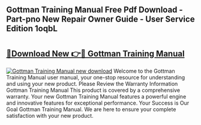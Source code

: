 ## Gottman Training Manual Free Pdf Download - Part-pno New Repair Owner Guide - User Service Edition 1oqbL

# <h2><a href="http://bc20467.oget.top/?id=Gottman+Training+Manual">🔗Download New 👉🔴 Gottman Training Manual</a></h2>

[![Gottman Training Manual new download](https://i.imgur.com/5g1atiW.png)](http://bc20467.oget.top/?id=Gottman+Training+Manual)
Welcome to the Gottman Training Manual user manual, your one-stop resource for understanding and using your new product. Please Review the Warranty Information Gottman Training Manual This product is covered by a comprehensive warranty. Your new Gottman Training Manual features a powerful engine and innovative features for exceptional performance. Your Success is Our Goal Gottman Training Manual. We are here to ensure your complete satisfaction with your new product.

